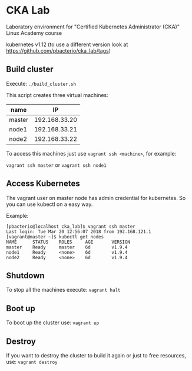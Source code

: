 CKA Lab
=======

Laboratory environment for "Certified Kubernetes Administrator (CKA)" Linux Academy course

kubernetes v1.12 (to use a different version look at https://github.com/pbacterio/cka_lab/tags)

Build cluster
-------------

Execute: `./build_cluster.sh`

This script creates three virtual machines:

  | name   | IP            |
  | ------ | ------------- |
  | master | 192.168.33.20 |
  | node1  | 192.168.33.21 |
  | node2  | 192.168.33.22 |


To access this machines just use `vagrant ssh <machine>`, for example:

  `vagrant ssh master` or `vagrant ssh node1`


Access Kubernetes
-----------------

The vagrant user on master node has admin credential for kubernetes.
So you can use kubectl on a easy way.

Example:

```
[pbacterio@localhost cka_lab]$ vagrant ssh master
Last login: Tue Mar 20 12:56:07 2018 from 192.168.121.1
[vagrant@master ~]$ kubectl get nodes
NAME      STATUS    ROLES     AGE       VERSION
master    Ready     master    6d        v1.9.4
node1     Ready     <none>    6d        v1.9.4
node2     Ready     <none>    6d        v1.9.4
```


Shutdown
--------

To stop all the machines execute: `vagrant halt`


Boot up
-------

To boot up the cluster use: `vagrant up`


Destroy
-------

If you want to destroy the cluster to build it again or just to free resources,
use: `vagrant destroy`
